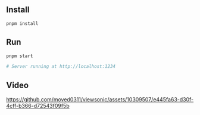 ## Install

```sh
pnpm install
```

## Run

```sh
pnpm start

# Server running at http://localhost:1234
```

## Video

https://github.com/moved0311/viewsonic/assets/10309507/e445fa63-d30f-4cff-b366-d72543f09f5b

